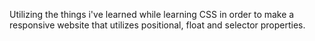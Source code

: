 Utilizing the things i've learned while learning CSS in order to make a responsive website that utilizes positional, float and selector properties.